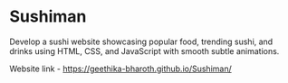 # Sushiman
Develop a sushi website showcasing popular food, trending sushi, and drinks using HTML, CSS, and JavaScript with smooth subtle animations.

Website link - https://geethika-bharoth.github.io/Sushiman/
